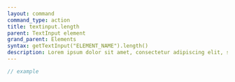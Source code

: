 ```yaml
---
layout: command
command_type: action
title: textinput.length
parent: TextInput element
grand_parent: Elements
syntax: getTextInput("ELEMENT_NAME").length()
description: Lorem ipsum dolor sit amet, consectetur adipiscing elit, sed do eiusmod tempor incididunt ut labore et dolore magna aliqua. Ut enim ad minim veniam, quis nostrud exercitation ullamco laboris nisi ut aliquip ex ea commodo consequat.
---
```


```javascript
// example
```
